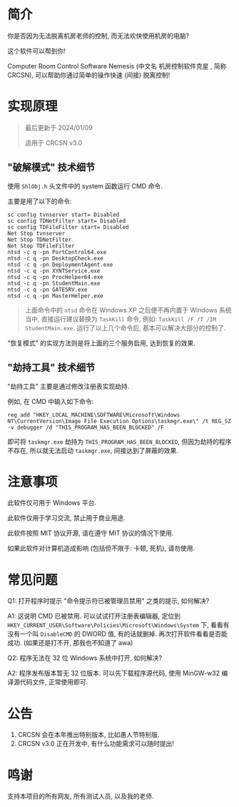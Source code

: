 # 简介

你是否因为无法脱离机房老师的控制, 而无法欢快使用机房的电脑?

这个软件可以帮到你!

Computer Room Control Software Nemesis (中文名 机房控制软件克星 , 简称 CRCSN), 可以帮助你通过简单的操作快速 (间接) 脱离控制!

# 实现原理
>最后更新于 2024/01/09
>
> 适用于 CRCSN v3.0
## "破解模式" 技术细节

使用 ``ShlObj.h`` 头文件中的 system 函数运行 CMD 命令.

主要是用了以下的命令:
````batch
sc config tvnserver start= Disabled
sc config TDNetFilter start= Disabled
sc config TDFileFilter start= Disabled
Net Stop tvnserver
Net Stop TDNetFilter
Net Stop TDFileFilter
ntsd -c q -pn PortControl64.exe
ntsd -c q -pn DesktopCheck.exe
ntsd -c q -pn DeploymentAgent.exe
ntsd -c q -pn XYNTService.exe
ntsd -c q -pn ProcHelper64.exe
ntsd -c q -pn StudentMain.exe
ntsd -c q -pn GATESRV.exe
ntsd -c q -pn MasterHelper.exe
````
> 上面命令中的 ``ntsd`` 命令在 Windows XP 之后便不再内置于 Windows 系统当中, 直接运行建议替换为 ``TaskKill`` 命令, 例如: ``TaskKill /F /T /IM StudentMain.exe``.
运行了以上几个命令后, 基本可以解决大部分的控制了.

"恢复模式" 的实现方法则是将上面的三个服务启用, 达到恢复的效果.

## "劫持工具" 技术细节
"劫持工具" 主要是通过修改注册表实现劫持.

例如, 在 CMD 中输入如下命令:
````batch
reg add "HKEY_LOCAL_MACHINE\SOFTWARE\Microsoft\Windows NT\CurrentVersion\Image File Execution Options\taskmgr.exe\" /t REG_SZ -v debugger /d "THIS_PROGRAM_HAS_BEEN_BLOCKED" /F
````
即可将 ``taskmgr.exe`` 劫持为 ``THIS_PROGRAM_HAS_BEEN_BLOCKED``, 但因为劫持的程序不存在, 所以就无法启动 ``taskmgr.exe``, 间接达到了屏蔽的效果.

# 注意事项

此软件仅可用于 Windows 平台.

此软件仅用于学习交流, 禁止用于商业用途.

此软件按照 MIT 协议开源, 请在遵守 MIT 协议的情况下使用.

如果此软件对计算机造成影响 (包括但不限于: 卡顿, 死机), 请勿使用.

# 常见问题

Q1: 打开程序时提示 "命令提示符已被管理员禁用" 之类的提示, 如何解决?

A1: 这说明 CMD 已被禁用. 可以试试打开注册表编辑器, 定位到 ``HKEY_CURRENT_USER\Software\Policies\Microsoft\Windows\System`` 下, 看看有没有一个叫 ``DisableCMD`` 的 DWORD 值, 有的话就删掉. 再次打开软件看看是否能成功. (如果还是打不开, 那我也不知道了 awa)

Q2: 程序无法在 32 位 Windows 系统中打开, 如何解决?

A2: 程序发布版本暂无 32 位版本. 可以先下载程序源代码, 使用 MinGW-w32 编译源代码文件, 正常使用即可. 

# 公告

1. CRCSN 会在本年推出特别版本, 比如愚人节特别版.
2. CRCSN v3.0 正在开发中, 有什么功能需求可以随时提出!

# 鸣谢

支持本项目的所有网友, 所有测试人员, 以及我的老师.
